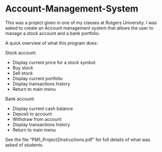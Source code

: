 # Account-Management-System
This was a project given in one of my classes at Rutgers University. I was asked to create an Account management system that allows the user to manage a stock account and a bank portfolio. 

A quick overview of what this program does:

Stock account:

- Display current price for a stock symbol
- Buy stock
- Sell stock
- Display current portfolio
- Display transactions history
- Return to main menu


Bank account:
- Display current cash balance
- Deposit to account
- Withdraw from account
- Display transactions history
- Return to main menu



See the file "PM1_Project2Instructions.pdf" for full details of what was asked of students.  
